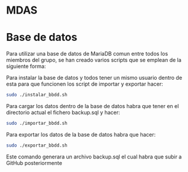 # MDAS

# Base de datos
Para utilizar una base de datos de MariaDB comun entre todos los miembros del grupo, se han creado varios scripts que se emplean de la siguiente forma:

Para instalar la base de datos y todos tener un mismo usuario dentro de esta para que funcionen los script de importar y exportar hacer:
```bash
sudo ./instalar_bbdd.sh
```

Para cargar los datos dentro de la base de datos habra que tener en el directorio actual el fichero backup.sql y hacer:
```bash
sudo ./importar_bbdd.sh
```

Para exportar los datos de la base de datos habra que hacer:
```bash
sudo ./exportar_bbdd.sh
```
Este comando generara un archivo backup.sql el cual habra que subir a GitHub posteriormente
